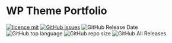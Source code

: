 # WP Theme Portfolio

[![licence mit](https://img.shields.io/badge/license-MIT-blue.svg?style=flat-square)](http://hemersonvianna.mit-license.org/)
[![GitHub issues](https://img.shields.io/github/issues/org-nekhemievich/wp-theme-portfolio.svg)](https://github.com/org-nekhemievich/wp-theme-portfolio/issues)
![GitHub Release Date](https://img.shields.io/github/release-date/org-nekhemievich/wp-theme-portfolio.svg)
![GitHub top language](https://img.shields.io/github/languages/top/org-nekhemievich/wp-theme-portfolio.svg)
![GitHub repo size](https://img.shields.io/github/repo-size/org-nekhemievich/wp-theme-portfolio.svg)
![GitHub All Releases](https://img.shields.io/github/downloads/org-nekhemievich/wp-theme-portfolio/total.svg)
